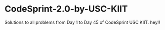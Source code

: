 # CodeSprint-2.0-by-USC-KIIT
Solutions to all problems from Day 1 to Day 45 of CodeSprint USC KIIT.
hey!!